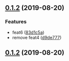 <a name="0.1.2"></a>
## [0.1.2](https://github.com/sysleaf/git-actions-demo/compare/v3.0.0...v0.1.2) (2019-08-20)


### Features

* feat6 ([83d1c5a](https://github.com/sysleaf/git-actions-demo/commit/83d1c5a))
* remove feat4 ([d9de777](https://github.com/sysleaf/git-actions-demo/commit/d9de777))



<a name="0.1.2"></a>
## [0.1.2](https://github.com/sysleaf/git-actions-demo/compare/v4.0.0...v0.1.2) (2019-08-20)



